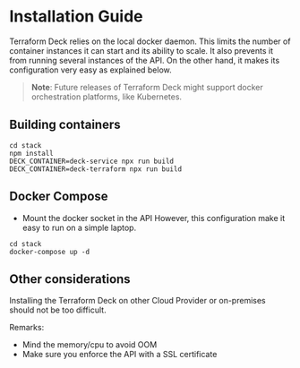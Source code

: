 # Installation Guide

Terraform Deck relies on the local docker daemon. This limits the number of
container instances it can start and its ability to scale. It also prevents it
from running several instances of the API. On the other hand, it makes its 
configuration very easy as explained below.

> **Note**: Future releases of Terraform Deck might support docker
  orchestration platforms, like Kubernetes.  

## Building containers

```shell
cd stack
npm install
DECK_CONTAINER=deck-service npx run build
DECK_CONTAINER=deck-terraform npx run build
```

## Docker Compose

- Mount the docker socket in the API 
However, this configuration make it easy to run on
a simple laptop.


```shell
cd stack
docker-compose up -d
```

## Other considerations

Installing the Terraform Deck on other Cloud Provider or on-premises should
not be too difficult. 

Remarks:
- Mind the memory/cpu to avoid OOM
- Make sure you enforce the API with a SSL certificate
